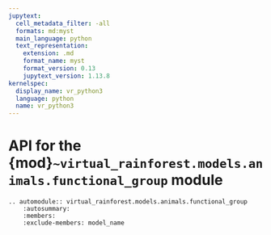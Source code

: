```yaml
---
jupytext:
  cell_metadata_filter: -all
  formats: md:myst
  main_language: python
  text_representation:
    extension: .md
    format_name: myst
    format_version: 0.13
    jupytext_version: 1.13.8
kernelspec:
  display_name: vr_python3
  language: python
  name: vr_python3
---
```


# API for the {mod}`~virtual_rainforest.models.animals.functional_group` module

```{eval-rst}
.. automodule:: virtual_rainforest.models.animals.functional_group
    :autosummary:
    :members:
    :exclude-members: model_name
